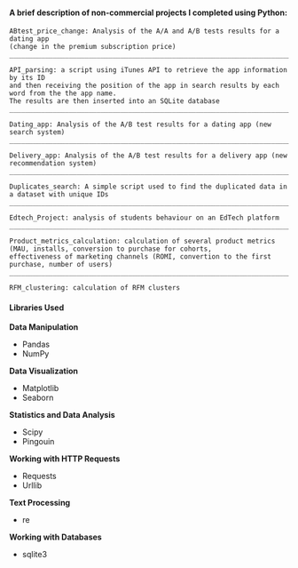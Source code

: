 #### A brief description of non-commercial projects I completed using Python:

    ABtest_price_change: Analysis of the A/A and A/B tests results for a dating app
    (change in the premium subscription price)
    ________________________________________________________________________________________________
    
    API_parsing: a script using iTunes API to retrieve the app information by its ID
    and then receiving the position of the app in search results by each word from the the app name.
    The results are then inserted into an SQLite database
    ________________________________________________________________________________________________
   
    Dating_app: Analysis of the A/B test results for a dating app (new search system)
    ________________________________________________________________________________________________
   
    Delivery_app: Analysis of the A/B test results for a delivery app (new recommendation system)
    ________________________________________________________________________________________________
    
    Duplicates_search: A simple script used to find the duplicated data in a dataset with unique IDs
    ________________________________________________________________________________________________
    
    Edtech_Project: analysis of students behaviour on an EdTech platform
    ________________________________________________________________________________________________
    
    Product_metrics_calculation: calculation of several product metrics
    (MAU, installs, conversion to purchase for cohorts,
    effectiveness of marketing channels (ROMI, convertion to the first purchase, number of users)
    ________________________________________________________________________________________________
    
    RFM_clustering: calculation of RFM clusters

#### Libraries Used

**Data Manipulation**
- Pandas
- NumPy

**Data Visualization**
- Matplotlib
- Seaborn

**Statistics and Data Analysis**
- Scipy
- Pingouin

**Working with HTTP Requests**
- Requests
- Urllib

**Text Processing**
- re

**Working with Databases**
- sqlite3
